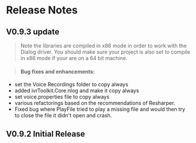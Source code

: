 Release Notes
=============

V0.9.3 update
-------------

> Note the libraries are compiled in x86 mode in order to work with the Dialog driver. You should make sure your project is also set to compile in x86 mode if your are on a 64 bit machine.

> #### Bug fixes and enhancements:

* set the Voice Recordings folder to copy always
* added ivrToolkit.Core.nlog and make it copy always
* set voice.properties file to copy always
* various refactorings based on the recommendations of Resharper.
* Fixed bug where PlayFile tried to play a missing file and would then try to close the file it didn't open and crash.

V0.9.2 Initial Release
----------------------